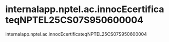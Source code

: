 # internalapp.nptel.ac.innocEcertificateqNPTEL25CS07S950600004
internalapp.nptel.ac.innocEcertificateqNPTEL25CS07S950600004
